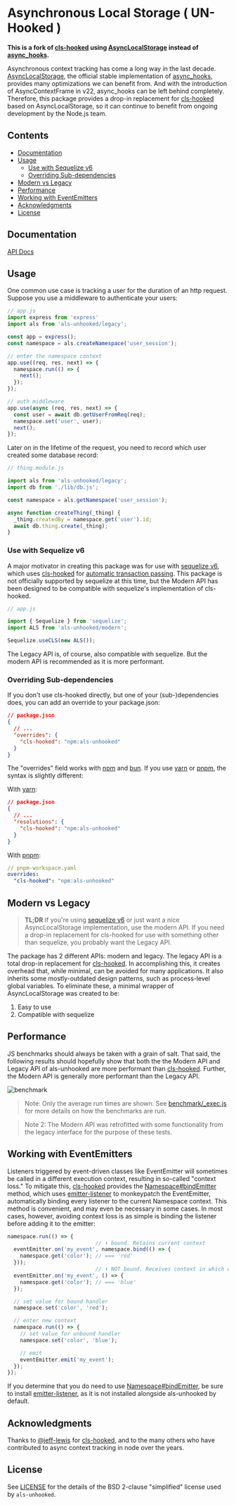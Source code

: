 <!-- markdownlint-disable blanks-around-fences no-blanks-blockquote -->

# Asynchronous Local Storage ( UN-Hooked )

**This is a fork of [cls-hooked] using [AsyncLocalStorage] instead of [async_hooks].**

Asynchronous context tracking has come a long way in the last decade. [AsyncLocalStorage], the official stable implementation of [async_hooks], provides many optimizations we can benefit from. And with the introduction of AsyncContextFrame in v22, async_hooks can be left behind completely. Therefore, this package provides a drop-in replacement for [cls-hooked] based on AsyncLocalStorage, so it can continue to benefit from ongoing development by the Node.js team.

## Contents

- [Documentation](#documentation)
- [Usage](#usage)
  - [Use with Sequelize v6](#use-with-sequelize-v6)
  - [Overriding Sub-dependencies](#overriding-sub-dependencies)
- [Modern vs Legacy](#modern-vs-legacy)
- [Performance](#performance)
- [Working with EventEmitters](#working-with-eventemitters)
- [Acknowledgments](#acknowledgments)
- [License](#license)

## Documentation

[API Docs](https://zxanderh.github.io/als-unhooked/)

## Usage

One common use case is tracking a user for the duration of an http request. Suppose you use a middleware to authenticate your users:

```javascript
// app.js
import express from 'express'
import als from 'als-unhooked/legacy';

const app = express();
const namespace = als.createNamespace('user_session');

// enter the namespace context
app.use((req, res, next) => {
  namespace.run(() => {
    next();
  });
});

// auth middleware
app.use(async (req, res, next) => {
  const user = await db.getUserFromReq(req);
  namespace.set('user', user);
  next();
});
```

Later on in the lifetime of the request, you need to record which user created some database record:

```javascript
// thing.module.js

import als from 'als-unhooked/legacy';
import db from './lib/db.js';

const namespace = als.getNamespace('user_session');

async function createThing(_thing) {
  _thing.createdBy = namespace.get('user').id;
  await db.thing.create(_thing);
}
```

### Use with Sequelize v6

A major motivator in creating this package was for use with [sequelize v6][v6],
which uses [cls-hooked] for [automatic transaction passing][autotxn].
This package is not officially supported by sequelize at this time, but the Modern API
has been designed to be compatible with sequelize's implementation of cls-hooked.

```javascript
// app.js

import { Sequelize } from 'sequelize';
import ALS from 'als-unhooked/modern';

Sequelize.useCLS(new ALS());
```

The Legacy API is, of course, also compatible with sequelize. But the modern API is
recommended as it is more performant.

### Overriding Sub-dependencies

If you don't use cls-hooked directly, but one of your (sub-)dependencies does, you can add an override
to your package.json:

```json
// package.json
{
  // ...
  "overrides": {
    "cls-hooked": "npm:als-unhooked"
  }
}
```

The "overrides" field works with [npm] and [bun]. If you use [yarn] or [pnpm], the syntax is slightly different:

With [yarn]:
```json
// package.json
{
  // ...
  "resolutions": {
    "cls-hooked": "npm:als-unhooked"
  }
}
```

With [pnpm]:
```yaml
// pnpm-workspace.yaml
overrides:
  "cls-hooked": "npm:als-unhooked"
```

## Modern vs Legacy

> **TL;DR** If you're using [sequelize v6][v6] or just want a nice AsyncLocalStorage implementation,
> use the modern API. If you need a drop-in replacement for cls-hooked for use with something
> other than sequelize, you probably want the Legacy API.

The package has 2 different APIs: modern and legacy. The legacy API is a total drop-in replacement
for [cls-hooked]. In accomplishing this, it creates overhead that, while minimal, can be avoided
for many applications. It also inherits some mostly-outdated design patterns, such as process-level
global variables. To eliminate these, a minimal wrapper of AsyncLocalStorage was created to be:

1. Easy to use
2. Compatible with sequelize

## Performance

JS benchmarks should always be taken with a grain of salt. That said, the following results should hopefully show that both the the Modern API and Legacy API of als-unhooked are more performant than [cls-hooked]. Further, the Modern API is generally more performant than the Legacy API.

![benchmark](./typedoc/benchmarks.png)

> Note: Only the average run times are shown. See [benchmark/_exec.js](./benchmark/_exec.js) for more details on how the benchmarks are run.

> Note 2: The Modern API was retrofitted with some functionality from the legacy interface for the purpose of these tests.

## Working with EventEmitters

Listeners triggered by event-driven classes like EventEmitter will sometimes be called in a different execution context, resulting in so-called "context loss." To mitigate this, [cls-hooked] provides the [Namespace#bindEmitter] method, which uses [emitter-listener] to monkeypatch the EventEmitter, automatically binding every listener to the current Namespace context. This method is convenient, and may even be necessary in some cases. In most cases, however, avoiding context loss is as simple is binding the listener before adding it to the emitter:

```javascript
namespace.run(() => {
                            // ⬇️ bound. Retains current context
  eventEmitter.on('my_event', namespace.bind(() => {
    namespace.get('color'); // === 'red'
  }));
                            // ⬇️ NOT bound. Receives context in which emit() is called.
  eventEmitter.on('my_event', () => {
    namespace.get('color'); // === 'blue'
  });

  // set value for bound handler
  namespace.set('color', 'red');

  // enter new context
  namespace.run(() => {
    // set value for unbound handler
    namespace.set('color', 'blue');

    // emit
    eventEmitter.emit('my_event');
  });
});
```

If you determine that you do need to use [Namespace#bindEmitter], be sure to install [emitter-listener], as it is not installed alongside als-unhooked by default.

## Acknowledgments

Thanks to [@jeff-lewis](https://github.com/jeff-lewis) for [cls-hooked], and to the many others who have contributed to async context tracking in node over the years.

## License

See [LICENSE](https://github.com/zxanderh/als-unhooked/blob/main/LICENSE)
for the details of the BSD 2-clause "simplified" license used by `als-unhooked`.

[v6]: https://github.com/sequelize/sequelize/tree/v6
[AsyncLocalStorage]: https://nodejs.org/api/async_context.html#class-asynclocalstorage
[async_hooks]: https://github.com/nodejs/node/blob/master/doc/api/async_hooks.md
[autotxn]: https://sequelize.org/docs/v6/other-topics/transactions/#automatically-pass-transactions-to-all-queries
[cls-hooked]: https://github.com/jeff-lewis/cls-hooked
[emitter-listener]: https://github.com/othiym23/emitter-listener
[Namespace#bindEmitter]: https://zxanderh.github.io/als-unhooked/legacy/Namespace.html#bindemitter
[bun]: https://bun.sh/docs/install/overrides#overrides
[yarn]: https://yarnpkg.com/configuration/manifest/#resolutions
[npm]: https://docs.npmjs.com/cli/v9/configuring-npm/package-json#overrides
[pnpm]: https://pnpm.io/10.x/settings#overrides
